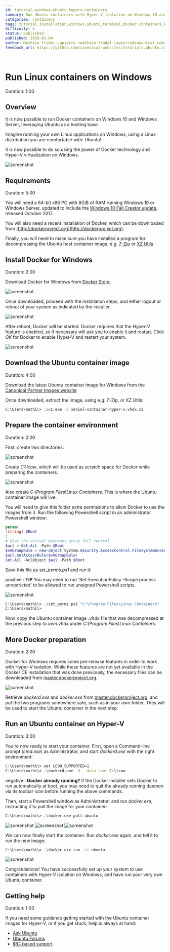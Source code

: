 ```yaml
---
id: tutorial-windows-ubuntu-hyperv-containers
summary: Run Ubuntu containers with Hyper-V isolation on Windows 10 and Windows Server.
categories: containers
tags: tutorial,installation,windows,ubuntu,terminal,docker,containers,hyper-v
difficulty: 5
status: published
published: 2018-01-04
author: Mathieu Trudel-Lapierre <mathieu.trudel-lapierre@canonical.com>
feedback_url: https://github.com/canonical-websites/tutorials.ubuntu.com/issues

---
```


# Run Linux containers on Windows
Duration: 1:00

## Overview

It is now possible to run Docker containers on Windows 10 and Windows Server, leveraging Ubuntu as a hosting base.

Imagine running your own Linux applications on Windows, using a Linux distribution you are comfortable with: Ubuntu!

It is now possible to do so using the power of Docker technology and Hyper-V virtualization on Windows.

![screenshot](images/docker-run-it-ubuntu.png)


## Requirements
Duration: 5:00

You will need a 64-bit x86 PC with 8GiB of RAM running Windows 10 or Windows Server, updated to include the [Windows 10 Fall Creator update][win10fall], released October 2017.
 
You will also need a recent installation of Docker, which can be downloaded from [http://dockerproject.org](http://dockerproject.org).

Finally, you will need to make sure you have installed a program for decompressing the Ubuntu host container image, e.g. [7-Zip](http://7-zip.org/) or [XZ Utils](https://tukaani.org/xz/)

## Install Docker for Windows
Duration: 2:00

Download Docker for Windows from [Docker Store](https://store.docker.com/editions/community/docker-ce-desktop-windows).

![screenshot](images/install-docker.png)

Once downloaded, proceed with the installation steps, and either logout or reboot of your system as indicated by the installer.

![screenshot](images/installing-docker.png)

After reboot, Docker will be started. Docker requires that the Hyper-V feature is enabled, so if necessary will ask you to enable it and restart. Click *OK* for Docker to enable Hyper-V and restart your system.

![screenshot](images/enabling-hyperv.png)

## Download the Ubuntu container image
Duration: 4:00

Download the latest Ubuntu container image for Windows from the [Canonical Partner Images website](https://partner-images.canonical.com/hyper-v/linux-containers/xenial/current/)

Once downloaded, extract the image, using e.g. 7-Zip, or XZ Utils:
```bash
C:\Users\mathi\> .\xz.exe -d xenial-container-hyper-v.vhdx.xz
```

## Prepare the container environment
Duration: 2:00

First, create two directories:

![screenshot](images/create-folder.png)

Create *C:\lcow*, which will be used as scratch space for Docker while preparing the containers.

![screenshot](images/create-lcow-folder.png)

Also create *C:\Program Files\Linux Containers*. This is where the Ubuntu container image will live.

You will need to give this folder extra permissions to allow Docker to use the images from it.  Run the following Powershell script in an administrator Powershell window:

```powershell
param(
[string] $Root
)
# Give the virtual machines group full control
$acl = Get-Acl -Path $Root
$vmGroupRule = new-object System.Security.AccessControl.FileSystemAccessRule("NT VIRTUAL MACHINE\Virtual Machines", "FullControl","ContainerInherit,ObjectInherit", "None", "Allow")
$acl.SetAccessRule($vmGroupRule)
Set-Acl -AclObject $acl -Path $Root
```

Save this file as *set_perms.ps1* and run it:

positive
: **TIP** You may need to run 'Set-ExecutionPolicy -Scope process unrestricted' to be allowed to run unsigned Powershell scripts.

![screenshot](images/ps-executionpolicy.png)

```bash
C:\Users\mathi\> .\set_perms.ps1 "C:\Program Files\Linux Containers"
C:\Users\mathi\>
```

Now, copy the Ubuntu container image *.vhdx* file that was decompressed at the previous step to *uvm.vhdx* under *C:\Program Files\Linux Containers*.


## More Docker preparation
Duration: 2:00

Docker for Windows requires some pre-release features in order to work with Hyper-V isolation. While these features are not yet available in the Docker CE installation that was done previously, the necessary files can be downloaded from [master.dockerproject.org](https://master.dockerproject.org).

![screenshot](images/docker-master.png)

Retrieve *dockerd.exe* and *docker.exe* from [master.dockerproject.org](https://master.dockerproject.org), and put the two programs somewhere safe, such as in your own folder. They will be used to start the Ubuntu container in the next step.


## Run an Ubuntu container on Hyper-V
Duration: 3:00

You're now ready to start your container. First, open a Command-line prompt (*cmd.exe*) as Administrator, and start *dockerd.exe* with the right environment:

```bash
C:\Users\mathi\> set LCOW_SUPPORTED=1
C:\Users\mathi\> .\dockerd.exe -D --data-root C:\lcow
```

negative
: **Docker already running?**
If the Docker installer sets Docker to run automatically at boot, you may need to
quit the already running daemon via its toolbar icon before running the above
commands.

Then, start a Powershell window as Administrator; and run *docker.exe*, instructing it to pull the image for your container:

```bash
C:\Users\mathi\> .\docker.exe pull ubuntu
```

![screenshot](images/docker-pull-ubuntu.png)
![screenshot](images/docker-pull-ubuntu-progress.png)
![screenshot](images/docker-pull-ubuntu-progress2.png)

We can now finally start the container. Run *docker.exe* again, and tell it to run the new image:

```bash
C:\Users\mathi\> .\docker.exe run -it ubuntu
```

![screenshot](images/docker-run-it-ubuntu.png)

Congratulations! You have successfully set up your system to use containers with Hyper-V isolation on Windows, and have run your very own Ubuntu container.

## Getting help
Duration: 1:00

If you need some guidance getting started with the Ubuntu container images for Hyper-V, or if you get stuck, help is always at hand:

* [Ask Ubuntu][askubuntu]
* [Ubuntu Forums][forums]
* [IRC-based support][ubuntuirc]

<!-- LINKS -->
[msubuntu]: https://www.microsoft.com/en-us/store/p/ubuntu/9nblggh4msv6
[getstartedcli]: https://help.ubuntu.com/community/UsingTheTerminal
[windowsinsider]: https://insider.windows.com/en-us/
[storelink]: ms-windows-store://pdp/?productid=9NBLGGH4MSV6&referrer=unistoreweb&scenario=click&webig=11a9a85f-44f0-4cf5-ac1f-d9e148f2c23b&muid=01A3F9D8DEC2605B1426F331DF03617B
[win10fall]: https://support.microsoft.com/en-gb/help/4028685/windows-10-get-the-fall-creators-update 
[askubuntu]: https://askubuntu.com/
[forums]: https://ubuntuforums.org/
[ubuntuirc]: https://wiki.ubuntu.com/IRC/ChannelList
